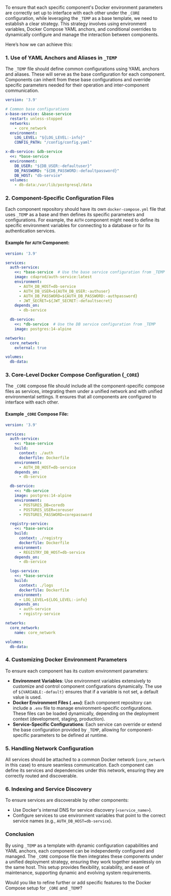 To ensure that each specific component's Docker environment parameters are correctly set up to interface with each other under the `_CORE` configuration, while leveraging the `_TEMP` as a base template, we need to establish a clear strategy. This strategy involves using environment variables, Docker Compose YAML anchors, and conditional overrides to dynamically configure and manage the interaction between components. 

Here’s how we can achieve this:

### 1. **Use of YAML Anchors and Aliases in `_TEMP`**

The `_TEMP` file should define common configurations using YAML anchors and aliases. These will serve as the base configuration for each component. Components can inherit from these base configurations and override specific parameters needed for their operation and inter-component communication.

```yaml
version: '3.9'

# Common base configurations
x-base-service: &base-service
  restart: unless-stopped
  networks:
    - core_network
  environment:
    LOG_LEVEL: "${LOG_LEVEL:-info}"
    CONFIG_PATH: "/config/config.yaml"

x-db-service: &db-service
  <<: *base-service
  environment:
    DB_USER: "${DB_USER:-defaultuser}"
    DB_PASSWORD: "${DB_PASSWORD:-defaultpassword}"
    DB_HOST: "db-service"
  volumes:
    - db-data:/var/lib/postgresql/data
```

### 2. **Component-Specific Configuration Files**

Each component repository should have its own `docker-compose.yml` file that uses `_TEMP` as a base and then defines its specific parameters and configurations. For example, the `AUTH` component might need to define its specific environment variables for connecting to a database or for its authentication services.

#### Example for `AUTH` Component:

```yaml
version: '3.9'

services:
  auth-service:
    <<: *base-service  # Use the base service configuration from _TEMP
    image: cdaprod/auth-service:latest
    environment:
      - AUTH_DB_HOST=db-service
      - AUTH_DB_USER=${AUTH_DB_USER:-authuser}
      - AUTH_DB_PASSWORD=${AUTH_DB_PASSWORD:-authpassword}
      - JWT_SECRET=${JWT_SECRET:-defaultsecret}
    depends_on:
      - db-service

  db-service:
    <<: *db-service  # Use the DB service configuration from _TEMP
    image: postgres:14-alpine

networks:
  core_network:
    external: true

volumes:
  db-data:
```

### 3. **Core-Level Docker Compose Configuration (`_CORE`)**

The `_CORE` compose file should include all the component-specific compose files as services, integrating them under a unified network and with unified environmental settings. It ensures that all components are configured to interface with each other.

#### Example `_CORE` Compose File:

```yaml
version: '3.9'

services:
  auth-service:
    <<: *base-service
    build:
      context: ./auth
      dockerfile: Dockerfile
    environment:
      - AUTH_DB_HOST=db-service
    depends_on:
      - db-service

  db-service:
    <<: *db-service
    image: postgres:14-alpine
    environment:
      - POSTGRES_DB=coredb
      - POSTGRES_USER=coreuser
      - POSTGRES_PASSWORD=corepassword

  registry-service:
    <<: *base-service
    build:
      context: ./registry
      dockerfile: Dockerfile
    environment:
      - REGISTRY_DB_HOST=db-service
    depends_on:
      - db-service

  logs-service:
    <<: *base-service
    build:
      context: ./logs
      dockerfile: Dockerfile
    environment:
      - LOG_LEVEL=${LOG_LEVEL:-info}
    depends_on:
      - auth-service
      - registry-service

networks:
  core_network:
    name: core_network

volumes:
  db-data:
```

### 4. **Customizing Docker Environment Parameters**

To ensure each component has its custom environment parameters:
- **Environment Variables**: Use environment variables extensively to customize and control component configurations dynamically. The use of `${VARIABLE:-default}` ensures that if a variable is not set, a default value is used.
- **Docker Environment Files (`.env`)**: Each component repository can include a `.env` file to manage environment-specific configurations. These files can be loaded dynamically, depending on the deployment context (development, staging, production).
- **Service-Specific Configurations**: Each service can override or extend the base configuration provided by `_TEMP`, allowing for component-specific parameters to be defined at runtime.

### 5. **Handling Network Configuration**

All services should be attached to a common Docker network (`core_network` in this case) to ensure seamless communication. Each component can define its services and dependencies under this network, ensuring they are correctly routed and discoverable.

### 6. **Indexing and Service Discovery**

To ensure services are discoverable by other components:
- Use Docker's internal DNS for service discovery (`<service_name>`).
- Configure services to use environment variables that point to the correct service names (e.g., `AUTH_DB_HOST=db-service`).

### Conclusion

By using `_TEMP` as a template with dynamic configuration capabilities and YAML anchors, each component can be independently configured and managed. The `_CORE` compose file then integrates these components under a unified deployment strategy, ensuring they work together seamlessly on the same host. This setup provides flexibility, scalability, and ease of maintenance, supporting dynamic and evolving system requirements.

Would you like to refine further or add specific features to the Docker Compose setup for `_CORE` and `_TEMP`?